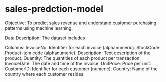 # sales-predction-model
Objective: To predict sales revenue and understand customer purchasing patterns using machine learning.

Data Description: The dataset includes

Columns:
InvoiceNo: Identifier for each invoice (alphanumeric).
StockCode: Product item code (alphanumeric).
Description: Text description of the product.
Quantity: The quantities of each product per transaction.
InvoiceDate: The date and time of the invoice.
UnitPrice: Price per unit.
CustomerID: Identifier for each customer (numeric).
Country: Name of the country where each customer resides.
